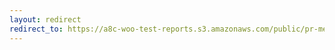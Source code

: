 ```yaml
---
layout: redirect
redirect_to: https://a8c-woo-test-reports.s3.amazonaws.com/public/pr-merge/39686/e2e/index.html
---
```

